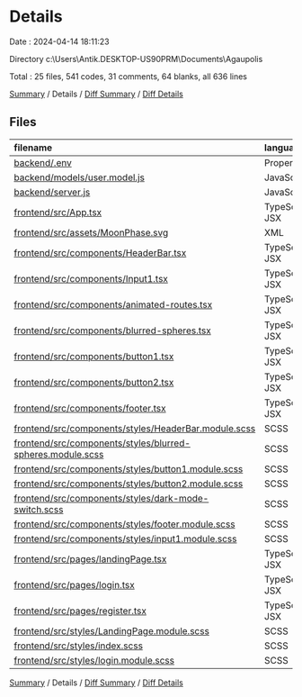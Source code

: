 # Details

Date : 2024-04-14 18:11:23

Directory c:\\Users\\Antik.DESKTOP-US90PRM\\Documents\\Agaupolis

Total : 25 files,  541 codes, 31 comments, 64 blanks, all 636 lines

[Summary](results.md) / Details / [Diff Summary](diff.md) / [Diff Details](diff-details.md)

## Files
| filename | language | code | comment | blank | total |
| :--- | :--- | ---: | ---: | ---: | ---: |
| [backend/.env](/backend/.env) | Properties | 2 | 0 | 0 | 2 |
| [backend/models/user.model.js](/backend/models/user.model.js) | JavaScript | 15 | 0 | 4 | 19 |
| [backend/server.js](/backend/server.js) | JavaScript | 24 | 0 | 6 | 30 |
| [frontend/src/App.tsx](/frontend/src/App.tsx) | TypeScript JSX | 9 | 0 | 3 | 12 |
| [frontend/src/assets/MoonPhase.svg](/frontend/src/assets/MoonPhase.svg) | XML | 16 | 0 | 1 | 17 |
| [frontend/src/components/HeaderBar.tsx](/frontend/src/components/HeaderBar.tsx) | TypeScript JSX | 8 | 0 | 2 | 10 |
| [frontend/src/components/Input1.tsx](/frontend/src/components/Input1.tsx) | TypeScript JSX | 13 | 0 | 2 | 15 |
| [frontend/src/components/animated-routes.tsx](/frontend/src/components/animated-routes.tsx) | TypeScript JSX | 14 | 0 | 2 | 16 |
| [frontend/src/components/blurred-spheres.tsx](/frontend/src/components/blurred-spheres.tsx) | TypeScript JSX | 6 | 0 | 1 | 7 |
| [frontend/src/components/button1.tsx](/frontend/src/components/button1.tsx) | TypeScript JSX | 8 | 0 | 1 | 9 |
| [frontend/src/components/button2.tsx](/frontend/src/components/button2.tsx) | TypeScript JSX | 8 | 0 | 1 | 9 |
| [frontend/src/components/footer.tsx](/frontend/src/components/footer.tsx) | TypeScript JSX | 25 | 0 | 2 | 27 |
| [frontend/src/components/styles/HeaderBar.module.scss](/frontend/src/components/styles/HeaderBar.module.scss) | SCSS | 4 | 0 | 1 | 5 |
| [frontend/src/components/styles/blurred-spheres.module.scss](/frontend/src/components/styles/blurred-spheres.module.scss) | SCSS | 7 | 0 | 0 | 7 |
| [frontend/src/components/styles/button1.module.scss](/frontend/src/components/styles/button1.module.scss) | SCSS | 25 | 0 | 2 | 27 |
| [frontend/src/components/styles/button2.module.scss](/frontend/src/components/styles/button2.module.scss) | SCSS | 16 | 0 | 0 | 16 |
| [frontend/src/components/styles/dark-mode-switch.scss](/frontend/src/components/styles/dark-mode-switch.scss) | SCSS | 0 | 0 | 1 | 1 |
| [frontend/src/components/styles/footer.module.scss](/frontend/src/components/styles/footer.module.scss) | SCSS | 47 | 0 | 3 | 50 |
| [frontend/src/components/styles/input1.module.scss](/frontend/src/components/styles/input1.module.scss) | SCSS | 18 | 0 | 1 | 19 |
| [frontend/src/pages/landingPage.tsx](/frontend/src/pages/landingPage.tsx) | TypeScript JSX | 44 | 9 | 8 | 61 |
| [frontend/src/pages/login.tsx](/frontend/src/pages/login.tsx) | TypeScript JSX | 28 | 9 | 2 | 39 |
| [frontend/src/pages/register.tsx](/frontend/src/pages/register.tsx) | TypeScript JSX | 33 | 10 | 2 | 45 |
| [frontend/src/styles/LandingPage.module.scss](/frontend/src/styles/LandingPage.module.scss) | SCSS | 71 | 3 | 5 | 79 |
| [frontend/src/styles/index.scss](/frontend/src/styles/index.scss) | SCSS | 20 | 0 | 4 | 24 |
| [frontend/src/styles/login.module.scss](/frontend/src/styles/login.module.scss) | SCSS | 80 | 0 | 10 | 90 |

[Summary](results.md) / Details / [Diff Summary](diff.md) / [Diff Details](diff-details.md)